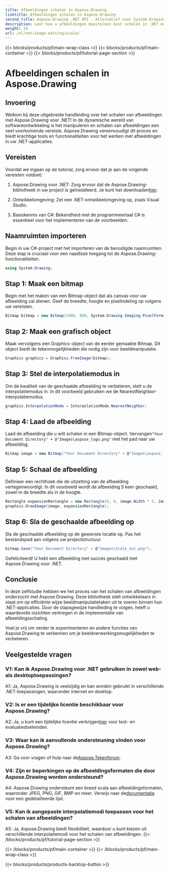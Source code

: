 ```yaml
---
title: Afbeeldingen schalen in Aspose.Drawing
linktitle: Afbeeldingen schalen in Aspose.Drawing
second_title: Aspose.Drawing .NET API - Alternatief voor System.Drawing.Common
description: Leer hoe u afbeeldingen moeiteloos kunt schalen in .NET met behulp van Aspose.Drawing. Onze stapsgewijze handleiding zorgt voor een naadloze integratie en biedt krachtige mogelijkheden voor beeldmanipulatie.
weight: 14
url: /nl/net/image-editing/scale/
---
```


{{< blocks/products/pf/main-wrap-class >}}
{{< blocks/products/pf/main-container >}}
{{< blocks/products/pf/tutorial-page-section >}}

# Afbeeldingen schalen in Aspose.Drawing

## Invoering

Welkom bij deze uitgebreide handleiding over het schalen van afbeeldingen met Aspose.Drawing voor .NET! In de dynamische wereld van softwareontwikkeling is het manipuleren en schalen van afbeeldingen een veel voorkomende vereiste. Aspose.Drawing vereenvoudigt dit proces en biedt krachtige tools en functionaliteiten voor het werken met afbeeldingen in uw .NET-applicaties.

## Vereisten

Voordat we ingaan op de tutorial, zorg ervoor dat je aan de volgende vereisten voldoet:

1.  Aspose.Drawing voor .NET: Zorg ervoor dat de Aspose.Drawing-bibliotheek in uw project is geïnstalleerd. Je kunt het downloaden[hier](https://releases.aspose.com/drawing/net/).

2. Ontwikkelomgeving: Zet een .NET-ontwikkelomgeving op, zoals Visual Studio.

3. Basiskennis van C#: Bekendheid met de programmeertaal C# is essentieel voor het implementeren van de voorbeelden.

## Naamruimten importeren

Begin in uw C#-project met het importeren van de benodigde naamruimten. Deze stap is cruciaal voor een naadloze toegang tot de Aspose.Drawing-functionaliteiten.

```csharp
using System.Drawing;
```

## Stap 1: Maak een bitmap

Begin met het maken van een Bitmap-object dat als canvas voor uw afbeelding zal dienen. Geef de breedte, hoogte en pixelindeling op volgens uw vereisten.

```csharp
Bitmap bitmap = new Bitmap(1000, 800, System.Drawing.Imaging.PixelFormat.Format32bppPArgb);
```

## Stap 2: Maak een grafisch object

Maak vervolgens een Graphics-object van de eerder gemaakte Bitmap. Dit object biedt de tekenmogelijkheden die nodig zijn voor beeldmanipulatie.

```csharp
Graphics graphics = Graphics.FromImage(bitmap);
```

## Stap 3: Stel de interpolatiemodus in

Om de kwaliteit van de geschaalde afbeelding te verbeteren, stelt u de interpolatiemodus in. In dit voorbeeld gebruiken we de NearestNeighbor-interpolatiemodus.

```csharp
graphics.InterpolationMode = InterpolationMode.NearestNeighbor;
```

## Stap 4: Laad de afbeelding

 Laad de afbeelding die u wilt schalen in een Bitmap-object. Vervangen`"Your Document Directory" + @"Images\aspose_logo.png"` met het pad naar uw afbeelding.

```csharp
Bitmap image = new Bitmap("Your Document Directory" + @"Images\aspose_logo.png");
```

## Stap 5: Schaal de afbeelding

Definieer een rechthoek die de uitzetting van de afbeelding vertegenwoordigt. In dit voorbeeld wordt de afbeelding 5 keer geschaald, zowel in de breedte als in de hoogte.

```csharp
Rectangle expansionRectangle = new Rectangle(0, 0, image.Width * 5, image.Height * 5);
graphics.DrawImage(image, expansionRectangle);
```

## Stap 6: Sla de geschaalde afbeelding op

Sla de geschaalde afbeelding op de gewenste locatie op. Pas het bestandspad aan volgens uw projectstructuur.

```csharp
bitmap.Save("Your Document Directory" + @"Images\Scale_out.png");
```

Gefeliciteerd! U hebt een afbeelding met succes geschaald met Aspose.Drawing voor .NET.

## Conclusie

In deze zelfstudie hebben we het proces van het schalen van afbeeldingen onderzocht met Aspose.Drawing. Deze bibliotheek stelt ontwikkelaars in staat om op efficiënte wijze beeldmanipulatietaken uit te voeren binnen hun .NET-applicaties. Door de stapsgewijze handleiding te volgen, heeft u waardevolle inzichten verkregen in de implementatie van afbeeldingsschaling.

Voel je vrij om verder te experimenteren en andere functies van Aspose.Drawing te verkennen om je beeldverwerkingsmogelijkheden te verbeteren.

## Veelgestelde vragen

### V1: Kan ik Aspose.Drawing voor .NET gebruiken in zowel web- als desktoptoepassingen?

A1: Ja, Aspose.Drawing is veelzijdig en kan worden gebruikt in verschillende .NET-toepassingen, waaronder internet en desktop.

### V2: Is er een tijdelijke licentie beschikbaar voor Aspose.Drawing?

 A2: Ja, u kunt een tijdelijke licentie verkrijgen[hier](https://purchase.aspose.com/temporary-license/) voor test- en evaluatiedoeleinden.

### V3: Waar kan ik aanvullende ondersteuning vinden voor Aspose.Drawing?

 A3: Ga voor vragen of hulp naar de[Aspose.Tekenforum](https://forum.aspose.com/c/diagram/17).

### V4: Zijn er beperkingen op de afbeeldingsformaten die door Aspose.Drawing worden ondersteund?

 A4: Aspose.Drawing ondersteunt een breed scala aan afbeeldingsformaten, waaronder JPEG, PNG, GIF, BMP en meer. Verwijs naar de[documentatie](https://reference.aspose.com/drawing/net/) voor een gedetailleerde lijst.

### V5: Kan ik aangepaste interpolatiemodi toepassen voor het schalen van afbeeldingen?

A5: Ja, Aspose.Drawing biedt flexibiliteit, waardoor u kunt kiezen uit verschillende interpolatiemodi voor het schalen van afbeeldingen.
{{< /blocks/products/pf/tutorial-page-section >}}

{{< /blocks/products/pf/main-container >}}
{{< /blocks/products/pf/main-wrap-class >}}

{{< blocks/products/products-backtop-button >}}
